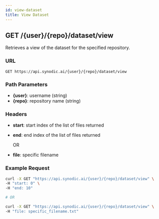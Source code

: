 ```yaml
---
id: view-dataset
title: View Dataset
---
```


## GET /\{user}/\{repo}/dataset/view

Retrieves a view of the dataset for the specified repository.

### URL

`GET https://api.synodic.ai/{user}/{repo}/dataset/view`

### Path Parameters

- **\{user}**: username (string)
- **\{repo}**: repository name (string)

### Headers

- **start**: start index of the list of files returned
- **end**: end index of the list of files returned

  OR

- **file**: specific filename

### Example Request

```bash
curl -X GET "https://api.synodic.ai/{user}/{repo}/dataset/view" \
-H "start: 0" \
-H "end: 10"

# OR

curl -X GET "https://api.synodic.ai/{user}/{repo}/dataset/view" \
-H "file: specific_filename.txt"